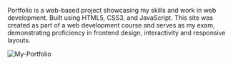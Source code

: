 Portfolio is a web-based project showcasing my skills and work in web development. Built using HTML5, CSS3, and JavaScript. This site was created as part of a web development course and serves as my exam, demonstrating proficiency in frontend design, interactivity and responsive layouts.

![My-Portfolio](https://raw.githubusercontent.com/annastrombeerg/My-Portfolio/image/webdev.jpg)
